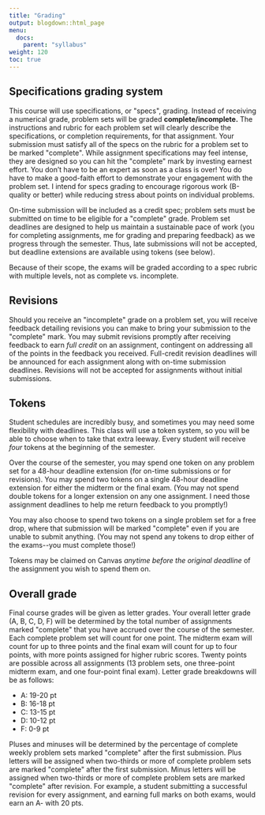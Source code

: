 ```yaml
---
title: "Grading"
output: blogdown::html_page
menu:
  docs:
    parent: "syllabus"
weight: 120
toc: true
---
```




## Specifications grading system

This course will use specifications, or "specs", grading. Instead of receiving a numerical grade, problem sets will be graded **complete/incomplete.** The instructions and rubric for each problem set will clearly describe the specifications, or completion requirements, for that assignment. Your submission must satisfy all of the specs on the rubric for a problem set to be marked "complete". While assignment specifications may feel intense, they are designed so you can hit the "complete" mark by investing earnest effort. You don’t have to be an expert as soon as a class is over! You do have to make a good-faith effort to demonstrate your engagement with the problem set. I intend for specs grading to encourage rigorous work (B-quality or better) while reducing stress about points on individual problems.

On-time submission will be included as a credit spec; problem sets must be submitted on time to be eligible for a "complete" grade. Problem set deadlines are designed to help us maintain a sustainable pace of work (you for completing assignments, me for grading and preparing feedback) as we progress through the semester. Thus, late submissions will not be accepted, but deadline extensions are available using tokens (see below).

Because of their scope, the exams will be graded according to a spec rubric with multiple levels, not as complete vs. incomplete. 

## Revisions

Should you receive an "incomplete" grade on a problem set, you will receive feedback detailing revisions you can make to bring your submission to the "complete" mark. You may submit revisions promptly after receiving feedback to earn _full credit_ on an assignment, contingent on addressing all of the points in the feedback you received. Full-credit revision deadlines will be announced for each assignment along with on-time submission deadlines. Revisions will not be accepted for assignments without initial submissions.

## Tokens

Student schedules are incredibly busy, and sometimes you may need some flexibility with deadlines. This class will use a token system, so you will be able to choose when to take that extra leeway. Every student will receive _four_ tokens at the beginning of the semester. 

Over the course of the semester, you may spend one token on any problem set for a 48-hour deadline extension (for on-time submissions or for revisions). You may spend two tokens on a single 48-hour deadline extension for either the midterm or the final exam. (You may not spend double tokens for a longer extension on any one assignment. I need those assignment deadlines to help me return feedback to you promptly!)

You may also choose to spend two tokens on a single problem set for a free drop, where that submission will be marked "complete" even if you are unable to submit anything. (You may not spend any tokens to drop either of the exams--you must complete those!) 

Tokens may be claimed on Canvas _anytime before the original deadline_ of the assignment you wish to spend them on.

## Overall grade

Final course grades will be given as letter grades. Your overall letter grade (A, B, C, D, F) will be determined by the total number of assignments marked "complete" that you have accrued over the course of the semester. Each complete problem set will count for one point. The midterm exam will count for up to three points and the final exam will count for up to four points, with more points assigned for higher rubric scores. Twenty points are possible across all assignments (13 problem sets, one three-point midterm exam, and one four-point final exam). Letter grade breakdowns will be as follows:

- A: 19-20 pt
- B: 16-18 pt
- C: 13-15 pt
- D: 10-12 pt
- F: 0-9 pt

Pluses and minuses will be determined by the percentage of complete weekly problem sets marked "complete" after the first submission. Plus letters will be assigned when two-thirds or more of complete problem sets are marked "complete" after the first submission. Minus letters will be assigned when two-thirds or more of complete problem sets are marked "complete" after revision. For example, a student submitting a successful revision for every assignment, and earning full marks on both exams, would earn an A- with 20 pts.
